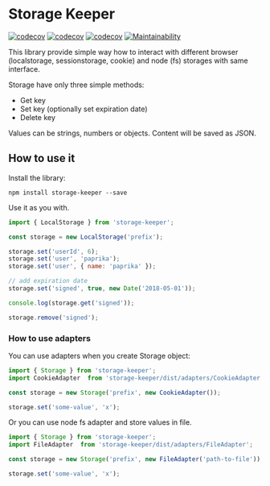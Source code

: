 # Storage Keeper

[![codecov](https://img.shields.io/npm/v/storage-keeper.svg)](https://www.npmjs.com/package/storage-keeper) [![codecov](https://codecov.io/gh/fabulator/storage-keeper/branch/master/graph/badge.svg)](https://codecov.io/gh/fabulator/storage-keeper)  [![codecov](https://travis-ci.org/fabulator/storage-keeper.svg?branch=master)](https://travis-ci.org/fabulator/storage-keeper) [![Maintainability](https://api.codeclimate.com/v1/badges/7ab35417954388460660/maintainability)](https://codeclimate.com/github/fabulator/storage-keeper/maintainability)


This library provide simple way how to interact with different browser (localstorage, sessionstorage, cookie) and node (fs) storages with same interface.

Storage have only three simple methods:

- Get key
- Set key (optionally set expiration date)
- Delete key

Values can be strings, numbers or objects. Content will be saved as JSON.

## How to use it

Install the library:

```nodedaemon
npm install storage-keeper --save
```

Use it as you with.

```javascript
import { LocalStorage } from 'storage-keeper';

const storage = new LocalStorage('prefix');

storage.set('userId', 6);
storage.set('user', 'paprika');
storage.set('user', { name: 'paprika' });

// add expiration date
storage.set('signed', true, new Date('2018-05-01'));

console.log(storage.get('signed'));

storage.remove('signed');
```

### How to use adapters

You can use adapters when you create Storage object:

```javascript
import { Storage } from 'storage-keeper';
import CookieAdapter  from 'storage-keeper/dist/adapters/CookieAdapter';

const storage = new Storage('prefix', new CookieAdapter());

storage.set('some-value', 'x');
```

Or you can use node fs adapter and store values in file.

```javascript
import { Storage } from 'storage-keeper';
import FileAdapter  from 'storage-keeper/dist/adapters/FileAdapter';

const storage = new Storage('prefix', new FileAdapter('path-to-file'));

storage.set('some-value', 'x');
```
